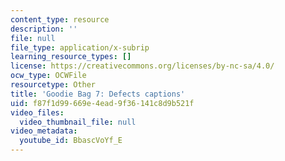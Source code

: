 ```yaml
---
content_type: resource
description: ''
file: null
file_type: application/x-subrip
learning_resource_types: []
license: https://creativecommons.org/licenses/by-nc-sa/4.0/
ocw_type: OCWFile
resourcetype: Other
title: 'Goodie Bag 7: Defects captions'
uid: f87f1d99-669e-4ead-9f36-141c8d9b521f
video_files:
  video_thumbnail_file: null
video_metadata:
  youtube_id: BbascVoYf_E
---
```

